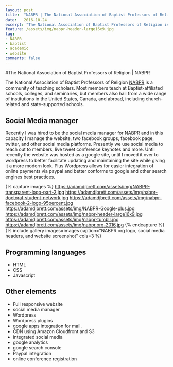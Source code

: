 ```yaml
---
layout: post
title:  "NABPR | The National Association of Baptist Professors of Religion"
date:   2016-10-24
excerpt: "The National Association of Baptist Professors of Religion is a community of teaching scholars."
feature: /assets/img/nabpr-header-large16x9.jpg
tag:
- NABPR
- baptist
- academic
- website
comments: false
---
```

<meta property="article:author" content="https://www.facebook.com/adamdjbrett" />

#The National Association of Baptist Professors of Religion | NABPR

The National Association of Baptist Professors of Religion [NABPR](https://nabpr.org) is a community of teaching scholars. Most members teach at Baptist-affiliated schools, colleges, and seminaries, but members also hail from a wide range of institutions in the United States, Canada, and abroad, including church-related and state-supported schools.


## Social Media manager
Recently I was hired to be the social media manager for NABPR and in this capacity I manage the website, two facebook groups, facebook page, twitter, and other social media platforms. Presently we use social media to reach out to members, live tweet conference keynotes and more. Until recently the website was hosted as a google site, until I moved it over to wordpress to better facilitate updating and maintaining the site while giving it a more modern look. Plus Wordpress allows for easier integration of online payments via paypal and better conforms to google and other search engines best practices.

{% capture images %}
	https://adamdjbrett.com/assets/img/NABPR-transparent-logo-part-2.jpg
	https://adamdjbrett.com/assets/img/nabpr-doctoral-student-network.jpg
	https://adamdjbrett.com/assets/img/nabpr-facebook-2-logo-95percent.jpg
	https://adamdjbrett.com/assets/img/NABPR-Google-plus.jpg
	https://adamdjbrett.com/assets/img/nabpr-header-large16x9.jpg
	https://adamdjbrett.com/assets/img/nabpr-tumblr.jpg
	https://adamdjbrett.com/assets/img/nabpr.org-2016.jpg
{% endcapture %}
{% include gallery images=images caption="NABPR.org logo, social media headers, and website screenshot" cols=3 %}

## Programming languages
* HTML
* CSS
* Javascript


## Other elements
* Full responsive website
* social media manager
* Wordpress
* Wordpress plugins
* google apps integration for mail.
* CDN using Amazon Cloudfront and S3
* integrated social media
* google analytics
* google search console
* Paypal integration
* online conference registration

